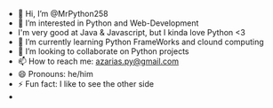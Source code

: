 - 👋 Hi, I’m @MrPython258
- 👀 I’m interested in Python and Web-Development
- I'm very good at Java & Javascript, but I kinda love Python <3
- 🌱 I’m currently learning Python FrameWorks and clound computing
- 💞️ I’m looking to collaborate on Python projects
- 📫 How to reach me: azarias.py@gmail.com
- 😄 Pronouns: he/him
- ⚡ Fun fact: I like to see the other side
- 
<!---
MrPython258/MrPython258 is a ✨ special ✨ repository because its `README.md` (this file) appears on your GitHub profile.
You can click the Preview link to take a look at your changes.
--->
